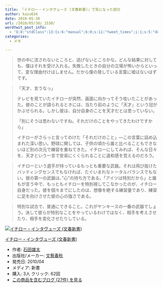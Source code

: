 ```yaml
---
title: 『イチロー・インタヴューズ (文春新書)』で気になった部分
author: kazu634
date: 2010-05-30
url: /2010/05/30/_1530/
wordtwit_post_info:
  - 'O:8:"stdClass":13:{s:6:"manual";b:0;s:11:"tweet_times";i:1;s:5:"delay";i:0;s:7:"enabled";i:1;s:10:"separation";s:2:"60";s:7:"version";s:3:"3.7";s:14:"tweet_template";b:0;s:6:"status";i:2;s:6:"result";a:0:{}s:13:"tweet_counter";i:2;s:13:"tweet_log_ids";a:1:{i:0;i:5267;}s:9:"hash_tags";a:0:{}s:8:"accounts";a:1:{i:0;s:7:"kazu634";}}'
categories:
  - メモ

---
```

<div class="section">
<blockquote>
<p>
      世の中に流されないところと、逃げないところかな。どんな結果に対しても、僕はそれを受け入れる。失敗したときの自分の立場が怖いからといって、変な理由付けはしません。だから僕の発している言葉に嘘はないはずです。
</p>
</blockquote>
  
<blockquote>
<p>
      「天才、言うなっ」
</p>
    
<p>
      テレビを見ていたイチローが突然、画面に向かってそう呟いたことがあった。彼のことが語られるときには、当たり前のように「天才」という冠がかぶせられる。しかし彼は、自分自身のことを天才だとは思っていない。
</p>
    
<p>
      「別にそうは思わないですね。それだけのことをやってきたわけですから」
</p>
    
<p>
      イチローがさらっと言ってのけた「それだけのこと」―この言葉に詰め込まれた深い思い。野球に関しては、子供の頃から誰と比べることもできないほど別の次元で練習を重ねてきた。イチローにしてみれば、そんな日々を、天才という一言で安易にくくられることに違和感を覚えるのだろう。
</p>
</blockquote>
  
<blockquote>
<p>
      イチローという選手が持っているもっとも重要な武器。それは飛び抜けたバッティングセンスでもなければ、たぐいまれなトータルバランスでもない。彼の第一の武器は、&#8221;心&#8221;の持ち方である。「アイツは特別だから」と誰もが言う中で、もっともイチローを特別視してこなかったのが、イチロー自身だった。彼を個々までにしたのは、想像を絶する練習量であり、練習に足を向けさせた彼の心の強さである。
</p>
</blockquote>
  
<blockquote>
<p>
      特別な試合で、普通にできること。これがヤンキースの一番の武器でしょう。決して彼らが特別なことをやっているわけではなく、相手を考えさせたり、相手を変化させたりしている。
</p>
</blockquote>
  
<div class="hatena-asin-detail">
<a href="http://www.amazon.co.jp/dp/4166607499/?tag=hatena_st1-22&ascsubtag=d-7ibv" onclick="__gaTracker('send', 'event', 'outbound-article', 'http://www.amazon.co.jp/dp/4166607499/?tag=hatena_st1-22&ascsubtag=d-7ibv', '');"><img src="https://images-na.ssl-images-amazon.com/images/I/31cyhuVp9vL._SL160_.jpg" class="hatena-asin-detail-image" alt="イチロー・インタヴューズ (文春新書)" title="イチロー・インタヴューズ (文春新書)" /></a></p> 
    
<div class="hatena-asin-detail-info">
<p class="hatena-asin-detail-title">
<a href="http://www.amazon.co.jp/dp/4166607499/?tag=hatena_st1-22&ascsubtag=d-7ibv" onclick="__gaTracker('send', 'event', 'outbound-article', 'http://www.amazon.co.jp/dp/4166607499/?tag=hatena_st1-22&ascsubtag=d-7ibv', 'イチロー・インタヴューズ (文春新書)');">イチロー・インタヴューズ (文春新書)</a>
</p>
      
<ul>
<li>
<span class="hatena-asin-detail-label">作者:</span> <a href="http://d.hatena.ne.jp/keyword/%C0%D0%C5%C4%CD%BA%C2%C0" onclick="__gaTracker('send', 'event', 'outbound-article', 'http://d.hatena.ne.jp/keyword/%C0%D0%C5%C4%CD%BA%C2%C0', '石田雄太');" class="keyword">石田雄太</a>
</li>
<li>
<span class="hatena-asin-detail-label">出版社/メーカー:</span> <a href="http://d.hatena.ne.jp/keyword/%CA%B8%E9%BA%BD%D5%BD%A9" onclick="__gaTracker('send', 'event', 'outbound-article', 'http://d.hatena.ne.jp/keyword/%CA%B8%E9%BA%BD%D5%BD%A9', '文藝春秋');" class="keyword">文藝春秋</a>
</li>
<li>
<span class="hatena-asin-detail-label">発売日:</span> 2010/04
</li>
<li>
<span class="hatena-asin-detail-label">メディア:</span> 新書
</li>
<li>
<span class="hatena-asin-detail-label">購入</span>: 3人 <span class="hatena-asin-detail-label">クリック</span>: 62回
</li>
<li>
<a href="http://d.hatena.ne.jp/asin/4166607499" onclick="__gaTracker('send', 'event', 'outbound-article', 'http://d.hatena.ne.jp/asin/4166607499', 'この商品を含むブログ (27件) を見る');" target="_blank">この商品を含むブログ (27件) を見る</a>
</li>
</ul>
</div>
    
<div class="hatena-asin-detail-foot">
</div>
</div>
</div>
